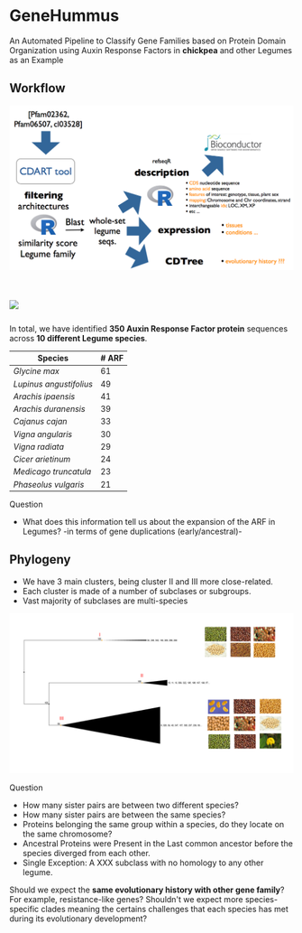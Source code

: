 # GeneHummus

An Automated Pipeline to Classify Gene Families based on Protein Domain Organization using Auxin Response Factors in **chickpea** and other Legumes as an Example

## Workflow

![](figures/workflow.png)
# ![](aworkflow.png)


In total, we have identified **350 Auxin Response Factor protein** sequences across **10 different Legume species**. 

| Species  | # ARF |
|---------|----------------|
| *Glycine max* | 61     |
| *Lupinus angustifolius* | 49 |
| *Arachis ipaensis* | 41
| *Arachis duranensis* | 39
| *Cajanus cajan* |  33
| *Vigna angularis* | 30
| *Vigna radiata* | 29
| *Cicer arietinum* | 24
| *Medicago truncatula* | 23 
| *Phaseolus vulgaris* | 21


Question  
* What does this information tell us about the expansion of the ARF in Legumes? -in terms of gene duplications (early/ancestral)-  


## Phylogeny  
* We have 3 main clusters, being cluster II and III more close-related. 
* Each cluster is made of a number of subclases or subgroups.   
* Vast majority of subclases are multi-species

![](treeARF.png)



Question  
* How many sister pairs are between two different species?   
* How many sister pairs are between the same species?   
* Proteins belonging the same group within a species, do they locate on the same chromosome?  
* Ancestral Proteins were Present in the Last common ancestor before the species diverged from each other.   
* Single Exception: A XXX subclass with no homology to any other legume.   


Should we expect the **same evolutionary history with other gene family**? For example, resistance-like genes? Shouldn't we expect more species-specific clades meaning the certains challenges that each species has met during its evolutionary development?
